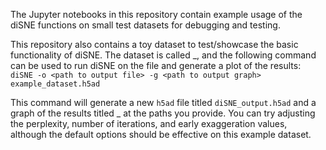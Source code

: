 The Jupyter notebooks in this repository contain example usage of the diSNE functions on small test datasets for debugging and testing. 

This repository also contains a toy dataset to test/showcase the basic functionality of diSNE. The dataset is called _, and the following command can be used to run diSNE on the file and generate a plot of the results:  
`diSNE -o <path to output file> -g <path to output graph> example_dataset.h5ad`

This command will generate a new `h5ad` file titled `diSNE_output.h5ad` and a graph of the results titled _ at the paths you provide. You can try adjusting the perplexity, number of iterations, and early exaggeration values, although the default options should be effective on this example dataset.
